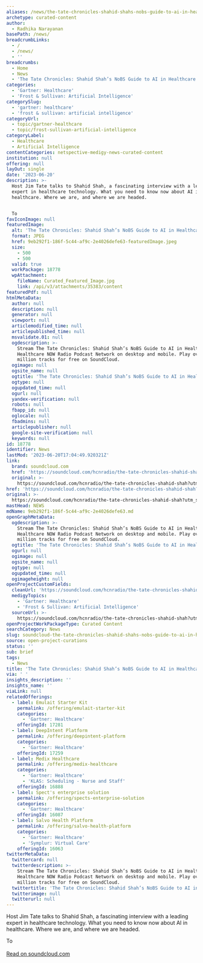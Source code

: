 ```yaml
---
aliases: /news/the-tate-chronicles-shahid-shahs-nobs-guide-to-ai-in-healthcare
archetype: curated-content
author:
  - Radhika Narayanan
basePath: /news/
breadcrumbLinks:
  - /
  - /news/
  - ''
breadcrumbs:
  - Home
  - News
  - 'The Tate Chronicles: Shahid Shah’s NoBS Guide to AI in Healthcare'
categories:
  - 'Gartner: Healthcare'
  - 'Frost & Sullivan: Artificial Intelligence'
categorySlug:
  - 'gartner: healthcare'
  - 'frost & sullivan: artificial intelligence'
categoryUrl:
  - topic/gartner-healthcare
  - topic/frost-sullivan-artificial-intelligence
categoryLabel:
  - Healthcare
  - Artificial Intelligence
contentCategories: netspective-medigy-news-curated-content
institution: null
offering: null
layOut: single
date: '2023-06-20'
description: >-
  Host Jim Tate talks to Shahid Shah, a fascinating interview with a leading
  expert in healthcare technology. What you need to know now about AI in
  healthcare. Where we are, and where we are headed.


  To
favIconImage: null
featuredImage:
  alt: 'The Tate Chronicles: Shahid Shah’s NoBS Guide to AI in Healthcare'
  format: JPEG
  href: 9eb292f1-186f-5c44-af9c-2e4026defe63-featuredImage.jpeg
  size:
    - 500
    - 500
  valid: true
  workPackage: 18778
  wpAttachment:
    fileName: Curated_Featured_Image.jpg
    link: /api/v3/attachments/35383/content
featuredPdf: null
htmlMetaData:
  author: null
  description: null
  generator: null
  viewport: null
  articlemodified_time: null
  articlepublished_time: null
  msvalidate.01: null
  ogdescription: >-
    Stream The Tate Chronicles: Shahid Shah’s NoBS Guide to AI in Healthcare by
    Healthcare NOW Radio Podcast Network on desktop and mobile. Play over 320
    million tracks for free on SoundCloud.
  ogimage: null
  ogsite_name: null
  ogtitle: 'The Tate Chronicles: Shahid Shah’s NoBS Guide to AI in Healthcare'
  ogtype: null
  ogupdated_time: null
  ogurl: null
  yandex-verification: null
  robots: null
  fbapp_id: null
  oglocale: null
  fbadmins: null
  articlepublisher: null
  google-site-verification: null
  keywords: null
id: 18778
identifier: News
lastMod: '2023-06-20T17:04:49.920321Z'
link:
  brand: soundcloud.com
  href: 'https://soundcloud.com/hcnradio/the-tate-chronicles-shahid-shah?'
  original: >-
    https://soundcloud.com/hcnradio/the-tate-chronicles-shahid-shah?utm_source=clipboard&utm_medium=text&utm_campaign=social_sharing
href: 'https://soundcloud.com/hcnradio/the-tate-chronicles-shahid-shah?'
original: >-
  https://soundcloud.com/hcnradio/the-tate-chronicles-shahid-shah?utm_source=clipboard&utm_medium=text&utm_campaign=social_sharing
mastHead: NEWS
mdName: 9eb292f1-186f-5c44-af9c-2e4026defe63.md
openGraphMetaData:
  ogdescription: >-
    Stream The Tate Chronicles: Shahid Shah’s NoBS Guide to AI in Healthcare by
    Healthcare NOW Radio Podcast Network on desktop and mobile. Play over 320
    million tracks for free on SoundCloud.
  ogtitle: 'The Tate Chronicles: Shahid Shah’s NoBS Guide to AI in Healthcare'
  ogurl: null
  ogimage: null
  ogsite_name: null
  ogtype: null
  ogupdated_time: null
  ogimageheight: null
openProjectCustomFields:
  cleanUrl: 'https://soundcloud.com/hcnradio/the-tate-chronicles-shahid-shah?'
  medigyTopics:
    - 'Gartner: Healthcare'
    - 'Frost & Sullivan: Artificial Intelligence'
  sourceUrl: >-
    https://soundcloud.com/hcnradio/the-tate-chronicles-shahid-shah?utm_source=clipboard&utm_medium=text&utm_campaign=social_sharing
openProjectWorkPackageType: Curated Content
searchCategory: News
slug: soundcloud-the-tate-chronicles-shahid-shahs-nobs-guide-to-ai-in-healthcare
source: open-project-curations
status: ''
sub: brief
tags:
  - News
title: 'The Tate Chronicles: Shahid Shah’s NoBS Guide to AI in Healthcare'
via: ' '
insights_description: ''
insights_name: ''
viaLink: null
relatedOfferings:
  - label: Emulait Starter Kit
    permalink: /offering/emulait-starter-kit
    categories:
      - 'Gartner: Healthcare'
    offeringId: 17281
  - label: DeepIntent Platform
    permalink: /offering/deepintent-platform
    categories:
      - 'Gartner: Healthcare'
    offeringId: 17259
  - label: Medix Healthcare
    permalink: /offering/medix-healthcare
    categories:
      - 'Gartner: Healthcare'
      - 'KLAS: Scheduling - Nurse and Staff'
    offeringId: 16888
  - label: Spect's enterprise solution
    permalink: /offering/spects-enterprise-solution
    categories:
      - 'Gartner: Healthcare'
    offeringId: 16087
  - label: Salvo Health Platform
    permalink: /offering/salvo-health-platform
    categories:
      - 'Gartner: Healthcare'
      - 'Symplur: Virtual Care'
    offeringId: 16063
twitterMetaData:
  twittercard: null
  twitterdescription: >-
    Stream The Tate Chronicles: Shahid Shah’s NoBS Guide to AI in Healthcare by
    Healthcare NOW Radio Podcast Network on desktop and mobile. Play over 320
    million tracks for free on SoundCloud.
  twittertitle: 'The Tate Chronicles: Shahid Shah’s NoBS Guide to AI in Healthcare'
  twitterimage: null
  twitterurl: null
---
```

<p>Host Jim Tate talks to Shahid Shah, a fascinating interview with a leading expert in healthcare technology. What you need to know now about AI in healthcare. Where we are, and where we are headed.

To<br/><br/><a target="_blank" href=https://soundcloud.com/hcnradio/the-tate-chronicles-shahid-shah?>Read on soundcloud.com</a></p>